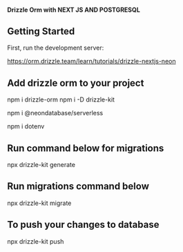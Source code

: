 #### Drizzle Orm with NEXT JS AND POSTGRESQL

## Getting Started

First, run the development server:

https://orm.drizzle.team/learn/tutorials/drizzle-nextjs-neon


## Add drizzle orm to your project

npm i drizzle-orm
npm i -D drizzle-kit


npm i @neondatabase/serverless

npm i dotenv

## Run command below for migrations

npx drizzle-kit generate

## Run migrations command below

npx drizzle-kit migrate

## To push your changes to database
npx drizzle-kit push